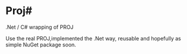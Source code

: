 # Proj#
.Net / C# wrapping of PROJ

Use the real PROJ,implemented the .Net way, reusable and hopefully as simple NuGet package soon.
